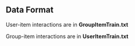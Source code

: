 ## Data Format
User-item interactions are in **GroupItemTrain.txt**

Group-item interactions are in **UserItemTrain.txt**
